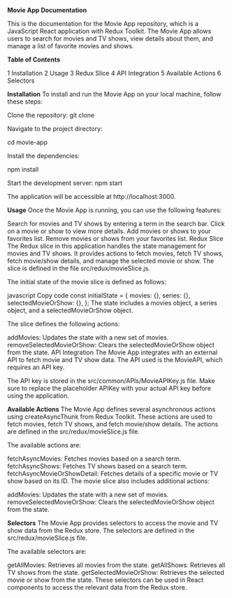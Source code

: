 **Movie App Documentation**

This is the documentation for the Movie App repository, which is a JavaScript React application with Redux Toolkit. The Movie App allows users to search for movies and TV shows, view details about them, and manage a list of favorite movies and shows.

**Table of Contents**

1 Installation
2 Usage
3 Redux Slice
4 API Integration
5 Available Actions
6 Selectors

**Installation**
To install and run the Movie App on your local machine, follow these steps:

Clone the repository:
git clone <repository-url>

Navigate to the project directory:

cd movie-app

Install the dependencies:

npm install

Start the development server:
npm start

The application will be accessible at http://localhost:3000.

**Usage**
Once the Movie App is running, you can use the following features:

Search for movies and TV shows by entering a term in the search bar.
Click on a movie or show to view more details.
Add movies or shows to your favorites list.
Remove movies or shows from your favorites list.
Redux Slice
The Redux slice in this application handles the state management for movies and TV shows. It provides actions to fetch movies, fetch TV shows, fetch movie/show details, and manage the selected movie or show. The slice is defined in the file src/redux/movieSlice.js.

The initial state of the movie slice is defined as follows:

javascript
Copy code
const initialState = {
  movies: {},
  series: {},
  selectedMovieOrShow: {},
};
The state includes a movies object, a series object, and a selectedMovieOrShow object.

The slice defines the following actions:

addMovies: Updates the state with a new set of movies.
removeSelectedMovieOrShow: Clears the selectedMovieOrShow object from the state.
API Integration
The Movie App integrates with an external API to fetch movie and TV show data. The API used is the MovieAPI, which requires an API key.

The API key is stored in the src/common/APIs/MovieAPIKey.js file. Make sure to replace the placeholder APIKey with your actual API key before using the application.

**Available Actions**
The Movie App defines several asynchronous actions using createAsyncThunk from Redux Toolkit. These actions are used to fetch movies, fetch TV shows, and fetch movie/show details. The actions are defined in the src/redux/movieSlice.js file.

The available actions are:

fetchAsyncMovies: Fetches movies based on a search term.
fetchAsyncShows: Fetches TV shows based on a search term.
fetchAsyncMovieOrShowDetail: Fetches details of a specific movie or TV show based on its ID.
The movie slice also includes additional actions:

addMovies: Updates the state with a new set of movies.
removeSelectedMovieOrShow: Clears the selectedMovieOrShow object from the state.

**Selectors**
The Movie App provides selectors to access the movie and TV show data from the Redux store. The selectors are defined in the src/redux/movieSlice.js file.

The available selectors are:

getAllMovies: Retrieves all movies from the state.
getAllShows: Retrieves all TV shows from the state.
getSelectedMovieOrShow: Retrieves the selected movie or show from the state.
These selectors can be used in React components to access the relevant data from the Redux store.
